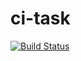 # ci-task

[![Build Status](http://www.abcdpractice.com:8080/buildStatus/icon?job=ci-task-main%2Fmaster)](http://www.abcdpractice.com:8080/job/ci-task-main/job/master/)